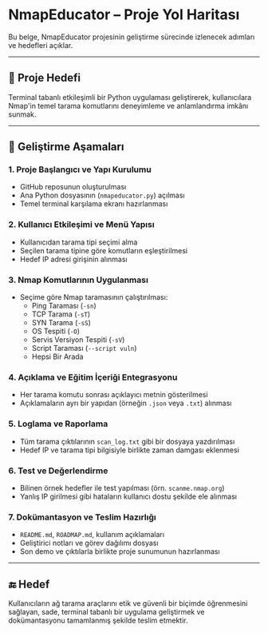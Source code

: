 # NmapEducator – Proje Yol Haritası

Bu belge, NmapEducator projesinin geliştirme sürecinde izlenecek adımları ve hedefleri açıklar.

---

## 🎯 Proje Hedefi

Terminal tabanlı etkileşimli bir Python uygulaması geliştirerek, kullanıcılara Nmap'in temel tarama komutlarını deneyimleme ve anlamlandırma imkânı sunmak.

---

## 🧩 Geliştirme Aşamaları

### 1. Proje Başlangıcı ve Yapı Kurulumu
- GitHub reposunun oluşturulması
- Ana Python dosyasının (`nmapeducator.py`) açılması
- Temel terminal karşılama ekranı hazırlanması

### 2. Kullanıcı Etkileşimi ve Menü Yapısı
- Kullanıcıdan tarama tipi seçimi alma
- Seçilen tarama tipine göre komutların eşleştirilmesi
- Hedef IP adresi girişinin alınması

### 3. Nmap Komutlarının Uygulanması
- Seçime göre Nmap taramasının çalıştırılması:
  - Ping Taraması (`-sn`)
  - TCP Tarama (`-sT`)
  - SYN Tarama (`-sS`)
  - OS Tespiti (`-O`)
  - Servis Versiyon Tespiti (`-sV`)
  - Script Taraması (`--script vuln`)
  - Hepsi Bir Arada

### 4. Açıklama ve Eğitim İçeriği Entegrasyonu
- Her tarama komutu sonrası açıklayıcı metnin gösterilmesi
- Açıklamaların ayrı bir yapıdan (örneğin `.json` veya `.txt`) alınması

### 5. Loglama ve Raporlama
- Tüm tarama çıktılarının `scan_log.txt` gibi bir dosyaya yazdırılması
- Hedef IP ve tarama tipi bilgisiyle birlikte zaman damgası eklenmesi

### 6. Test ve Değerlendirme
- Bilinen örnek hedefler ile test yapılması (örn. `scanme.nmap.org`)
- Yanlış IP girilmesi gibi hataların kullanıcı dostu şekilde ele alınması

### 7. Dokümantasyon ve Teslim Hazırlığı
- `README.md`, `ROADMAP.md`, kullanım açıklamaları
- Geliştirici notları ve görev dağılımı dosyası
- Son demo ve çıktılarla birlikte proje sunumunun hazırlanması

---

## 🔚 Hedef

Kullanıcıların ağ tarama araçlarını etik ve güvenli bir biçimde öğrenmesini sağlayan, sade, terminal tabanlı bir uygulama geliştirmek ve dokümantasyonu tamamlanmış şekilde teslim etmektir.